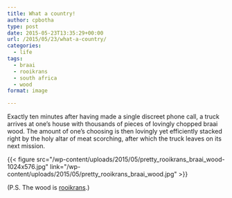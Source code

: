 ```yaml
---
title: What a country!
author: cpbotha
type: post
date: 2015-05-23T13:35:29+00:00
url: /2015/05/23/what-a-country/
categories:
  - life
tags:
  - braai
  - rooikrans
  - south africa
  - wood
format: image

---
```

Exactly ten minutes after having made a single discreet phone call, a truck arrives at one’s house with thousands of pieces of lovingly chopped braai wood. The amount of one’s choosing is then lovingly yet efficiently stacked right by the holy altar of meat scorching, after which the truck leaves on its next mission.

{{< figure src="/wp-content/uploads/2015/05/pretty_rooikrans_braai_wood-1024x576.jpg" link="/wp-content/uploads/2015/05/pretty_rooikrans_braai_wood.jpg" >}}

(P.S. The wood is [rooikrans][1].)

 [1]: http://www.wildcard.co.za/blog.htm?action=view-post&id=2945
